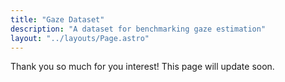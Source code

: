 ```yaml
---
title: "Gaze Dataset"
description: "A dataset for benchmarking gaze estimation"
layout: "../layouts/Page.astro"
---
```




Thank you so much for you interest! This page will update soon.